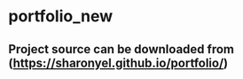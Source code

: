# portfolio_new





 Project source can be downloaded from (https://sharonyel.github.io/portfolio/) 
 ---
